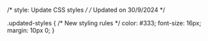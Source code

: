 /* style: Update CSS styles */
/* Updated on 30/9/2024 */

.updated-styles {
  /* New styling rules */
  color: #333;
  font-size: 16px;
  margin: 10px 0;
}